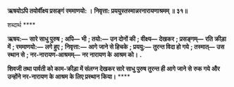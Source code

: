 **ऋषयोऽपि तयोर्वीक्ष्य प्रसङ्गं रममाणयो: ।** **निवृत्ता: प्रययुस्तस्मान्नरनारायणाश्रमम् ॥ ३१॥** 

शब्दार्थ **** 

**ऋषय:—** **सारे साधु पुरुष** **; अपि—** **भी** **; तयो:—** **उन दोनों की** **; वीक्ष्य—** **देखकर** **; प्रसङ्गम्—** **रति क्रीड़ा में** **; रममाणयो:—** **लगे हुए** **;** **निवृत्ता:—** **आगे जाने से हिचके** **; प्रययु:—** **तुरन्त विदा हो गये** **; तस्मात्—** **उस स्थान से** **; नर-नारायण-आश्रमम्—** **नर नारायण के** **आश्रम को।** **.** 

**शिवजी तथा पार्वती को काम-क्रीड़ा में संलग्न देखकर सारे साधु पुरुष तुरन्त ही आगे जाने से** **रुक गये और उन्होंने नर-नारायण के आश्रम के लिए प्रस्थान किया।** **** 
